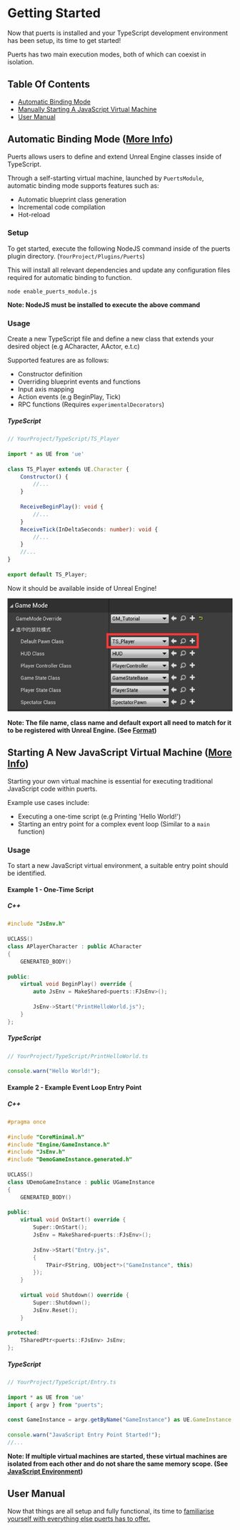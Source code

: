 # Getting Started
Now that puerts is installed and your TypeScript development environment has been setup, its time to get started!

Puerts has two main execution modes, both of which can coexist in isolation.

## Table Of Contents
- [Automatic Binding Mode](#automatic-binding-mode-more-info)
- [Manually Starting A JavaScript Virtual Machine](#starting-a-new-javascript-virtual-machine-more-info)
- [User Manual](#user-manual)

## Automatic Binding Mode ([More Info](./uclass_extends.md))

Puerts allows users to define and extend Unreal Engine classes inside of TypeScript.

Through a self-starting virtual machine, launched by `PuertsModule`, automatic binding mode supports features such as:
- Automatic blueprint class generation
- Incremental code compilation
- Hot-reload

### Setup
To get started, execute the following NodeJS command inside of the puerts plugin directory. (`YourProject/Plugins/Puerts`)

This will install all relevant dependencies and update any configuration files required for automatic binding to function.

``` shell
node enable_puerts_module.js
```

**Note: NodeJS must be installed to execute the above command**

### Usage
Create a new TypeScript file and define a new class that extends your desired object (e.g ACharacter, AActor, e.t.c)

Supported features are as follows:
- Constructor definition
- Overriding blueprint events and functions
- Input axis mapping
- Action events (e.g BeginPlay, Tick)
- RPC functions (Requires `experimentalDecorators`)

##### TypeScript
``` typescript
// YourProject/TypeScript/TS_Player

import * as UE from 'ue'

class TS_Player extends UE.Character {
    Constructor() {
        //...
    }

    ReceiveBeginPlay(): void {
        //...
    }
    ReceiveTick(InDeltaSeconds: number): void {
        //...
    }
    //...
}

export default TS_Player;
```

Now it should be available inside of Unreal Engine!

![select_character.png](../..//pic/select_character.png)

**Note: The file name, class name and default export all need to match for it to be registered with Unreal Engine. (See [Format](./uclass_extends.md/#format))**

## Starting A New JavaScript Virtual Machine ([More Info](./start_a_virtual_machine.md))

Starting your own virtual machine is essential for executing traditional JavaScript code within puerts.

Example use cases include:
- Executing a one-time script (e.g Printing 'Hello World!')
- Starting an entry point for a complex event loop (Similar to a `main` function)

### Usage
To start a new JavaScript virtual environment, a suitable entry point should be identified.

#### Example 1 - One-Time Script
##### C++
``` c++
#include "JsEnv.h"

UCLASS()
class APlayerCharacter : public ACharacter
{
    GENERATED_BODY()
    
public:
    virtual void BeginPlay() override {
        auto JsEnv = MakeShared<puerts::FJsEnv>();

        JsEnv->Start("PrintHelloWorld.js");
    }
};
```
##### TypeScript
``` typescript
// YourProject/TypeScript/PrintHelloWorld.ts

console.warn("Hello World!");
```

#### Example 2 - Example Event Loop Entry Point
##### C++
``` c++
#pragma once

#include "CoreMinimal.h"
#include "Engine/GameInstance.h"
#include "JsEnv.h"
#include "DemoGameInstance.generated.h"

UCLASS()
class UDemoGameInstance : public UGameInstance
{
    GENERATED_BODY()

public:
    virtual void OnStart() override {
        Super::OnStart();
        JsEnv = MakeShared<puerts::FJsEnv>();

        JsEnv->Start("Entry.js", 
        {
            TPair<FString, UObject*>("GameInstance", this)
        });
    }

    virtual void Shutdown() override {
        Super::Shutdown();
        JsEnv.Reset();
    }

protected:
    TSharedPtr<puerts::FJsEnv> JsEnv;
};
```
##### TypeScript
``` typescript
// YourProject/TypeScript/Entry.ts

import * as UE from 'ue'
import { argv } from "puerts";

const GameInstance = argv.getByName("GameInstance") as UE.GameInstance;

console.warn("JavaScript Entry Point Started!");
//...
```

**Note: If multiple virtual machines are started, these virtual machines are isolated from each other and do not share the same memory scope. (See [JavaScript Environment](./start_a_virtual_machine.md/#javascript-environment))**

## User Manual
Now that things are all setup and fully functional, its time to [familiarise yourself with everything else puerts has to offer.](./manual.md)